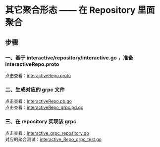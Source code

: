 # 其它聚合形态 —— 在 Repository 里面聚合

## 步骤
### 一、基于 interactive/repository/interactive.go ，准备 interactiveRepo.proto
 点击查看：[interactiveRepo.proto](webook/api/proto/intrRepo/v1/interactiveRepo.proto)
 
### 二、生成对应的 grpc 文件
点击查看：[interactiveRepo.pb.go](webook/api/proto/gen/intrRepo/v1/interactiveRepo.pb.go)  
点击查看：[interactiveRepo_grpc.pd.go](webook/api/proto/gen/intrRepo/v1/interactiveRepo_grpc.pb.go)   

### 三、在 repository 实现该 grpc  
点击查看：[interactive_grpc_repository.go](webook/interactive/repository/grpc/interactive_grpc_repository.go)  
对应的聚合测试：[interactive_Repo_grpc_test.go](webook/interactive/integration/interactive_Repo_grpc_test.go)    
[]()

